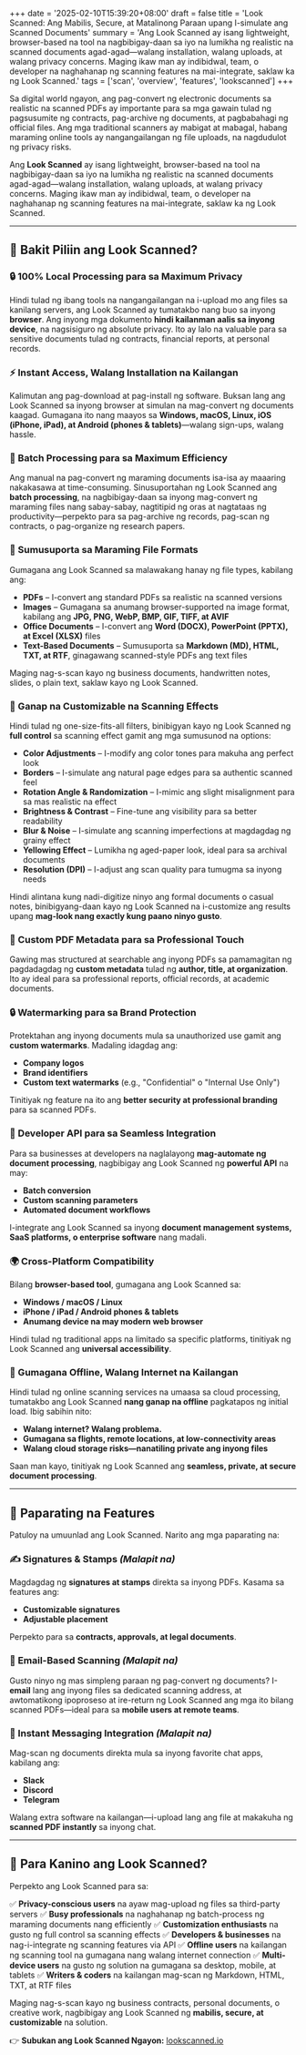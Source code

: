 +++
date = '2025-02-10T15:39:20+08:00'
draft = false
title = 'Look Scanned: Ang Mabilis, Secure, at Matalinong Paraan upang I-simulate ang Scanned Documents'
summary = 'Ang Look Scanned ay isang lightweight, browser-based na tool na nagbibigay-daan sa iyo na lumikha ng realistic na scanned documents agad-agad—walang installation, walang uploads, at walang privacy concerns. Maging ikaw man ay indibidwal, team, o developer na naghahanap ng scanning features na mai-integrate, saklaw ka ng Look Scanned.'
tags = ['scan', 'overview', 'features', 'lookscanned']
+++

Sa digital world ngayon, ang pag-convert ng electronic documents sa realistic na scanned PDFs ay importante para sa mga gawain tulad ng pagsusumite ng contracts, pag-archive ng documents, at pagbabahagi ng official files. Ang mga traditional scanners ay mabigat at mabagal, habang maraming online tools ay nangangailangan ng file uploads, na nagdudulot ng privacy risks.

Ang **Look Scanned** ay isang lightweight, browser-based na tool na nagbibigay-daan sa iyo na lumikha ng realistic na scanned documents agad-agad—walang installation, walang uploads, at walang privacy concerns. Maging ikaw man ay indibidwal, team, o developer na naghahanap ng scanning features na mai-integrate, saklaw ka ng Look Scanned.

---

## 🚀 Bakit Piliin ang Look Scanned?

### 🔒 100% Local Processing para sa Maximum Privacy
Hindi tulad ng ibang tools na nangangailangan na i-upload mo ang files sa kanilang servers, ang Look Scanned ay tumatakbo nang buo sa inyong **browser**. Ang inyong mga dokumento **hindi kailanman aalis sa inyong device**, na nagsisiguro ng absolute privacy. Ito ay lalo na valuable para sa sensitive documents tulad ng contracts, financial reports, at personal records.

### ⚡ Instant Access, Walang Installation na Kailangan
Kalimutan ang pag-download at pag-install ng software. Buksan lang ang Look Scanned sa inyong browser at simulan na mag-convert ng documents kaagad. Gumagana ito nang maayos sa **Windows, macOS, Linux, iOS (iPhone, iPad), at Android (phones & tablets)**—walang sign-ups, walang hassle.

### 📂 Batch Processing para sa Maximum Efficiency
Ang manual na pag-convert ng maraming documents isa-isa ay maaaring nakakasawa at time-consuming. Sinusuportahan ng Look Scanned ang **batch processing**, na nagbibigay-daan sa inyong mag-convert ng maraming files nang sabay-sabay, nagtitipid ng oras at nagtataas ng productivity—perpekto para sa pag-archive ng records, pag-scan ng contracts, o pag-organize ng research papers.

### 📄 Sumusuporta sa Maraming File Formats
Gumagana ang Look Scanned sa malawakang hanay ng file types, kabilang ang:
- **PDFs** – I-convert ang standard PDFs sa realistic na scanned versions
- **Images** – Gumagana sa anumang browser-supported na image format, kabilang ang **JPG, PNG, WebP, BMP, GIF, TIFF, at AVIF**
- **Office Documents** – I-convert ang **Word (DOCX), PowerPoint (PPTX), at Excel (XLSX)** files
- **Text-Based Documents** – Sumusuporta sa **Markdown (MD), HTML, TXT, at RTF**, ginagawang scanned-style PDFs ang text files

Maging nag-s-scan kayo ng business documents, handwritten notes, slides, o plain text, saklaw kayo ng Look Scanned.

### 🎨 Ganap na Customizable na Scanning Effects
Hindi tulad ng one-size-fits-all filters, binibigyan kayo ng Look Scanned ng **full control** sa scanning effect gamit ang mga sumusunod na options:
- **Color Adjustments** – I-modify ang color tones para makuha ang perfect look
- **Borders** – I-simulate ang natural page edges para sa authentic scanned feel
- **Rotation Angle & Randomization** – I-mimic ang slight misalignment para sa mas realistic na effect
- **Brightness & Contrast** – Fine-tune ang visibility para sa better readability
- **Blur & Noise** – I-simulate ang scanning imperfections at magdagdag ng grainy effect
- **Yellowing Effect** – Lumikha ng aged-paper look, ideal para sa archival documents
- **Resolution (DPI)** – I-adjust ang scan quality para tumugma sa inyong needs

Hindi alintana kung nadi-digitize ninyo ang formal documents o casual notes, binibigyang-daan kayo ng Look Scanned na i-customize ang results upang **mag-look nang exactly kung paano ninyo gusto**.

### 📝 Custom PDF Metadata para sa Professional Touch
Gawing mas structured at searchable ang inyong PDFs sa pamamagitan ng pagdadagdag ng **custom metadata** tulad ng **author, title, at organization**. Ito ay ideal para sa professional reports, official records, at academic documents.

### 🔒 Watermarking para sa Brand Protection
Protektahan ang inyong documents mula sa unauthorized use gamit ang **custom watermarks**. Madaling idagdag ang:
- **Company logos**
- **Brand identifiers**
- **Custom text watermarks** (e.g., "Confidential" o "Internal Use Only")

Tinitiyak ng feature na ito ang **better security at professional branding** para sa scanned PDFs.

### 🔗 Developer API para sa Seamless Integration
Para sa businesses at developers na naglalayong **mag-automate ng document processing**, nagbibigay ang Look Scanned ng **powerful API** na may:
- **Batch conversion**
- **Custom scanning parameters**
- **Automated document workflows**

I-integrate ang Look Scanned sa inyong **document management systems, SaaS platforms, o enterprise software** nang madali.

### 🌍 Cross-Platform Compatibility
Bilang **browser-based tool**, gumagana ang Look Scanned sa:
- **Windows / macOS / Linux**
- **iPhone / iPad / Android phones & tablets**
- **Anumang device na may modern web browser**

Hindi tulad ng traditional apps na limitado sa specific platforms, tinitiyak ng Look Scanned ang **universal accessibility**.

### 🚀 Gumagana Offline, Walang Internet na Kailangan
Hindi tulad ng online scanning services na umaasa sa cloud processing, tumatakbo ang Look Scanned **nang ganap na offline** pagkatapos ng initial load. Ibig sabihin nito:
- **Walang internet? Walang problema.**
- **Gumagana sa flights, remote locations, at low-connectivity areas**
- **Walang cloud storage risks—nanatiling private ang inyong files**

Saan man kayo, tinitiyak ng Look Scanned ang **seamless, private, at secure document processing**.

---

## 📢 Paparating na Features

Patuloy na umuunlad ang Look Scanned. Narito ang mga paparating na:

### ✍ Signatures & Stamps *(Malapit na)*
Magdagdag ng **signatures at stamps** direkta sa inyong PDFs. Kasama sa features ang:
- **Customizable signatures**
- **Adjustable placement**

Perpekto para sa **contracts, approvals, at legal documents**.

### 📧 Email-Based Scanning *(Malapit na)*
Gusto ninyo ng mas simpleng paraan ng pag-convert ng documents? I-**email** lang ang inyong files sa dedicated scanning address, at awtomatikong ipoproseso at ire-return ng Look Scanned ang mga ito bilang scanned PDFs—ideal para sa **mobile users at remote teams**.

### 💬 Instant Messaging Integration *(Malapit na)*
Mag-scan ng documents direkta mula sa inyong favorite chat apps, kabilang ang:
- **Slack**
- **Discord**
- **Telegram**

Walang extra software na kailangan—i-upload lang ang file at makakuha ng **scanned PDF instantly** sa inyong chat.

---

## 🎯 Para Kanino ang Look Scanned?
Perpekto ang Look Scanned para sa:

✅ **Privacy-conscious users** na ayaw mag-upload ng files sa third-party servers
✅ **Busy professionals** na naghahanap ng batch-process ng maraming documents nang efficiently
✅ **Customization enthusiasts** na gusto ng full control sa scanning effects
✅ **Developers & businesses** na nag-i-integrate ng scanning features via API
✅ **Offline users** na kailangan ng scanning tool na gumagana nang walang internet connection
✅ **Multi-device users** na gusto ng solution na gumagana sa desktop, mobile, at tablets
✅ **Writers & coders** na kailangan mag-scan ng Markdown, HTML, TXT, at RTF files

Maging nag-s-scan kayo ng business contracts, personal documents, o creative work, nagbibigay ang Look Scanned ng **mabilis, secure, at customizable** na solution.

👉 **Subukan ang Look Scanned Ngayon:** [lookscanned.io](https://lookscanned.io)